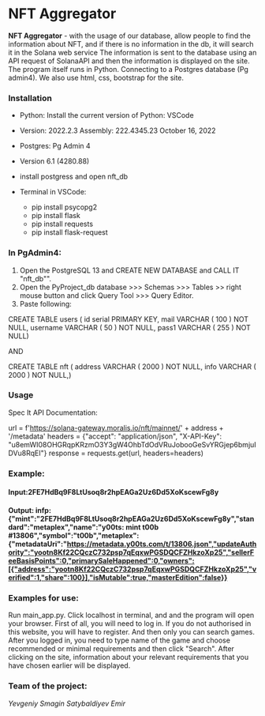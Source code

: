 # NFT Aggregator
**NFT Aggregator** - with the usage of our database, allow people to find the information about NFT, and if there is no information in the db, it will search it in the Solana web service
The information is sent to the database using an API request of SolanaAPI and then the information is displayed on the site. 
The program itself runs in Python. Connecting to a Postgres database (Pg admin4). We also use html, css, bootstrap for the site.

### Installation
- Python: Install the current version of Python: VSCode
- Version: 2022.2.3 Assembly: 222.4345.23 October 16, 2022
- Postgres: Pg Admin 4
- Version 6.1 (4280.88)
- install postgress and open nft_db
- Terminal in VSCode:

	- pip install psycopg2
	- pip install flask
	- pip install requests
	- pip install flask-request

### In PgAdmin4:
1. Open the PostgreSQL 13 and CREATE NEW DATABASE and CALL IT "nft_db"".
2. Open the PyProject_db database >>> Schemas >>> Tables >> right mouse button and click Query Tool >>> Query Editor.
3. Paste following: 

CREATE TABLE users (
  id serial PRIMARY KEY,
	mail VARCHAR ( 100 ) NOT NULL,
	username VARCHAR ( 50 ) NOT NULL,
  pass1 VARCHAR ( 255 ) NOT NULL)
  
  AND 
  
  CREATE TABLE nft (
  address  VARCHAR ( 2000 ) NOT NULL,
  info  VARCHAR ( 2000 ) NOT NULL,)

### Usage
Spec It API Documentation:

url = f'https://solana-gateway.moralis.io/nft/mainnet/' + address + '/metadata'
headers = {"accept": "application/json",
           "X-API-Key": "u8emWI08OHGRqpKRzmO3Y3gW4OhbTdOdVRuJobooGeSvYRGjep6bmjuIDVu8RqEI"}
response = requests.get(url, headers=headers)

### Example:

#### Input:2FE7HdBq9F8LtUsoq8r2hpEAGa2Uz6Dd5XoKscewFg8y 
#### Output: infp: {"mint":"2FE7HdBq9F8LtUsoq8r2hpEAGa2Uz6Dd5XoKscewFg8y","standard":"metaplex","name":"y00ts: mint t00b #13806","symbol":"t00b","metaplex":{"metadataUri":"https://metadata.y00ts.com/t/13806.json","updateAuthority":"yootn8Kf22CQczC732psp7qEqxwPGSDQCFZHkzoXp25","sellerFeeBasisPoints":0,"primarySaleHappened":0,"owners":[{"address":"yootn8Kf22CQczC732psp7qEqxwPGSDQCFZHkzoXp25","verified":1,"share":100}],"isMutable":true,"masterEdition":false}}

### Examples for use:
Run main_app.py.
Click localhost in terminal, and and the program will open your browser. First of all, you will need to log in. If you
do not authorised in this website, you will have to register. And then only you can search games.
After you logged in, you need to type name of the game and choose recommended or minimal requirements and then click "Search".
After clicking on the site, information about your relevant requirements that you have chosen earlier will be displayed.

### Team of the project:
*Yevgeniy Smagin*
*Satybaldiyev Emir*

